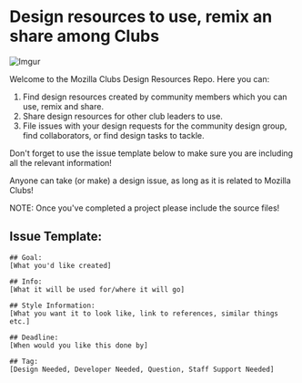 # Design resources to use, remix an share among Clubs

![Imgur](http://i.imgur.com/bHyvdRH.png)

Welcome to the Mozilla Clubs Design Resources Repo. Here you can:

  1. Find design resources created by community members which you can use, remix and share.
  2. Share design resources for other club leaders to use.
  3. File issues with your design requests for the community design group, find collaborators, or find design tasks to tackle.
  
 Don't forget to use the issue template below to make sure you are including all the relevant information!

Anyone can take (or make) a design issue, as long as it is related to Mozilla Clubs!

NOTE: Once you've completed a project please include the source files!

## Issue Template: 
```
## Goal: 
[What you'd like created]

## Info: 
[What it will be used for/where it will go]

## Style Information: 
[What you want it to look like, link to references, similar things etc.]

## Deadline: 
[When would you like this done by]

## Tag: 
[Design Needed, Developer Needed, Question, Staff Support Needed]
```





